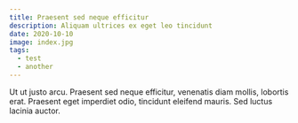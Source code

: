 ```yaml
---
title: Praesent sed neque efficitur
description: Aliquam ultrices ex eget leo tincidunt
date: 2020-10-10
image: index.jpg
tags:
  - test
  - another
---
```


Ut ut justo arcu. Praesent sed neque efficitur,
venenatis diam mollis, lobortis erat. Praesent eget
imperdiet odio, tincidunt eleifend mauris. Sed luctus lacinia auctor.